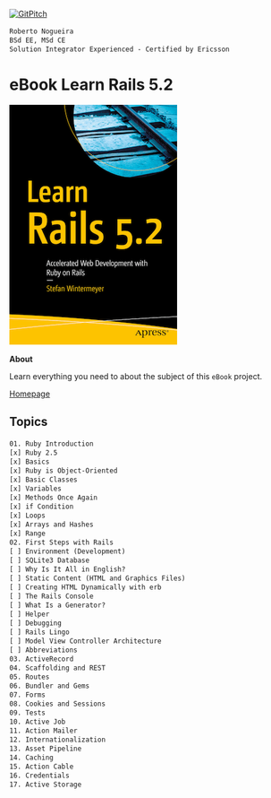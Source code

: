 [![GitPitch](https://gitpitch.com/assets/badge.svg)](https://gitpitch.com/enogrob/ebook-project/master)
```
Roberto Nogueira  
BSd EE, MSd CE
Solution Integrator Experienced - Certified by Ericsson
```
# eBook Learn Rails 5.2

![ebook image](assets/ebook.png)

**About**

Learn everything you need to about the subject of this `eBook` project.

[Homepage](https://www.apress.com/us/book/9781484234884)

## Topics
```
01. Ruby Introduction
[x] Ruby 2.5
[x] Basics
[x] Ruby is Object-Oriented
[x] Basic Classes
[x] Variables
[x] Methods Once Again
[x] if Condition
[x] Loops
[x] Arrays and Hashes
[x] Range
02. First Steps with Rails
[ ] Environment (Development)
[ ] SQLite3 Database
[ ] Why Is It All in English?
[ ] Static Content (HTML and Graphics Files)
[ ] Creating HTML Dynamically with erb
[ ] The Rails Console
[ ] What Is a Generator?  
[ ] Helper
[ ] Debugging
[ ] Rails Lingo
[ ] Model View Controller Architecture
[ ] Abbreviations
03. ActiveRecord
04. Scaffolding and REST
05. Routes
06. Bundler and Gems
07. Forms
08. Cookies and Sessions
09. Tests
10. Active Job
11. Action Mailer
12. Internationalization
13. Asset Pipeline
14. Caching
15. Action Cable
16. Credentials
17. Active Storage
```
